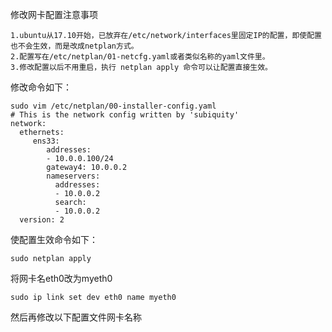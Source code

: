 修改网卡配置注意事项

```
1.ubuntu从17.10开始，已放弃在/etc/network/interfaces里固定IP的配置，即使配置也不会生效，而是改成netplan方式。
2.配置写在/etc/netplan/01-netcfg.yaml或者类似名称的yaml文件里。
3.修改配置以后不用重启，执行 netplan apply 命令可以让配置直接生效。
```

修改命令如下：

```
sudo vim /etc/netplan/00-installer-config.yaml 
# This is the network config written by 'subiquity'
network:
  ethernets:
     ens33:
        addresses:
        - 10.0.0.100/24
        gateway4: 10.0.0.2
        nameservers:
          addresses:
          - 10.0.0.2
          search:
          - 10.0.0.2
  version: 2
```

使配置生效命令如下：

```
sudo netplan apply
```


将网卡名eth0改为myeth0
```
sudo ip link set dev eth0 name myeth0
```
然后再修改以下配置文件网卡名称
